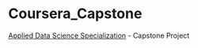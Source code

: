 # Coursera_Capstone
[Applied Data Science Specialization](https://www.coursera.org/specializations/applied-data-science) - Capstone Project
